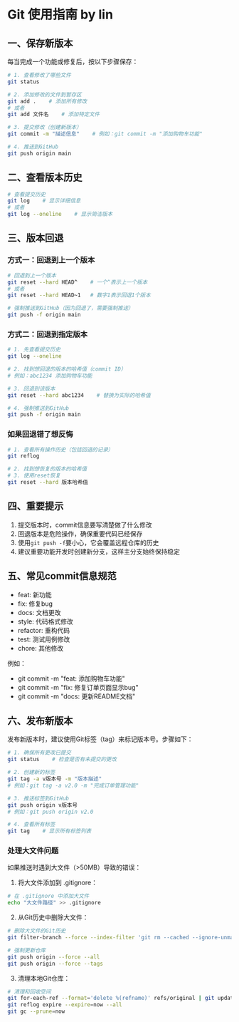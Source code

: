 # Git 使用指南 by lin

## 一、保存新版本

每当完成一个功能或修复后，按以下步骤保存：

```bash
# 1. 查看修改了哪些文件
git status

# 2. 添加修改的文件到暂存区
git add .    # 添加所有修改
# 或者
git add 文件名    # 添加特定文件

# 3. 提交修改（创建新版本）
git commit -m "描述信息"    # 例如：git commit -m "添加购物车功能"

# 4. 推送到GitHub
git push origin main
```

## 二、查看版本历史

```bash
# 查看提交历史
git log    # 显示详细信息
# 或者
git log --oneline    # 显示简洁版本
```

## 三、版本回退

### 方式一：回退到上一个版本

```bash
# 回退到上一个版本
git reset --hard HEAD^    # 一个^表示上一个版本
# 或者
git reset --hard HEAD~1   # 数字1表示回退1个版本

# 强制推送到GitHub（因为回退了，需要强制推送）
git push -f origin main
```

### 方式二：回退到指定版本

```bash
# 1. 先查看提交历史
git log --oneline

# 2. 找到想回退的版本的哈希值（commit ID）
# 例如：abc1234 添加购物车功能

# 3. 回退到该版本
git reset --hard abc1234    # 替换为实际的哈希值

# 4. 强制推送到GitHub
git push -f origin main
```

### 如果回退错了想反悔

```bash
# 1. 查看所有操作历史（包括回退的记录）
git reflog

# 2. 找到想恢复的版本的哈希值
# 3. 使用reset恢复
git reset --hard 版本哈希值
```

## 四、重要提示

1. 提交版本时，commit信息要写清楚做了什么修改
2. 回退版本是危险操作，确保重要代码已经保存
3. 使用`git push -f`要小心，它会覆盖远程仓库的历史
4. 建议重要功能开发时创建新分支，这样主分支始终保持稳定

## 五、常见commit信息规范

- feat: 新功能
- fix: 修复bug
- docs: 文档更改
- style: 代码格式修改
- refactor: 重构代码
- test: 测试用例修改
- chore: 其他修改

例如：
- git commit -m "feat: 添加购物车功能"
- git commit -m "fix: 修复订单页面显示bug"
- git commit -m "docs: 更新README文档"

## 六、发布新版本

发布新版本时，建议使用Git标签（tag）来标记版本号。步骤如下：

```bash
# 1. 确保所有更改已提交
git status    # 检查是否有未提交的更改

# 2. 创建新的标签
git tag -a v版本号 -m "版本描述"
# 例如：git tag -a v2.0 -m "完成订单管理功能"

# 3. 推送标签到GitHub
git push origin v版本号
# 例如：git push origin v2.0

# 4. 查看所有标签
git tag    # 显示所有标签列表
```

### 处理大文件问题

如果推送时遇到大文件（>50MB）导致的错误：

1. 将大文件添加到 .gitignore：
```bash
# 在 .gitignore 中添加大文件
echo "大文件路径" >> .gitignore
```

2. 从Git历史中删除大文件：
```bash
# 删除大文件的Git历史
git filter-branch --force --index-filter 'git rm --cached --ignore-unmatch 大文件路径' --prune-empty --tag-name-filter cat -- --all

# 强制更新仓库
git push origin --force --all
git push origin --force --tags
```

3. 清理本地Git仓库：
```bash
# 清理和回收空间
git for-each-ref --format='delete %(refname)' refs/original | git update-ref --stdin
git reflog expire --expire=now --all
git gc --prune=now
``` 